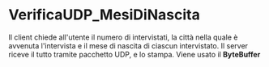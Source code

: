# VerificaUDP_MesiDiNascita
Il client chiede all'utente il numero di intervistati, la città nella quale è avvenuta l'intervista e il mese di nascita di ciascun intervistato. 
Il server riceve il tutto tramite pacchetto UDP, e lo stampa.
Viene usato il **ByteBuffer**
